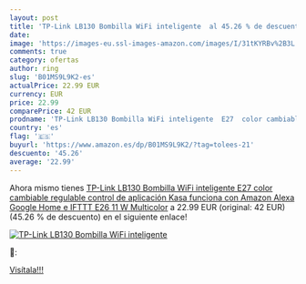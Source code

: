 ```yaml
---
layout: post
title: 'TP-Link LB130 Bombilla WiFi inteligente  al 45.26 % de descuento'
date: 
image: 'https://images-eu.ssl-images-amazon.com/images/I/31tKYRBv%2B3L._SL200_.jpg'
comments: true
category: ofertas
author: ring
slug: 'B01MS9L9K2-es'
actualPrice: 22.99 EUR
currency: EUR
price: 22.99
comparePrice: 42 EUR
prodname: 'TP-Link LB130 Bombilla WiFi inteligente  E27  color cambiable  regulable  control de aplicación Kasa  funciona con Amazon Alexa  Google Home e IFTTT E26  11 W  Multicolor'
country: 'es'
flag: '🇪🇸'
buyurl: 'https://www.amazon.es/dp/B01MS9L9K2/?tag=tolees-21'
descuento: '45.26'
average: '22.99'
---
```


Ahora mismo tienes [TP-Link LB130 Bombilla WiFi inteligente  E27  color cambiable  regulable  control de aplicación Kasa  funciona con Amazon Alexa  Google Home e IFTTT E26  11 W  Multicolor](https://www.amazon.es/dp/B01MS9L9K2/?tag=tolees-21) a 22.99 EUR (original: 42 EUR) (45.26 %  de descuento) en el siguiente enlace!

[![TP-Link LB130 Bombilla WiFi inteligente ](https://images-eu.ssl-images-amazon.com/images/I/31tKYRBv%2B3L._SL200_.jpg)](https://www.amazon.es/dp/B01MS9L9K2/?tag=tolees-21)

🔎:


[Visítala!!!](https://www.amazon.es/dp/B01MS9L9K2/?tag=tolees-21)
